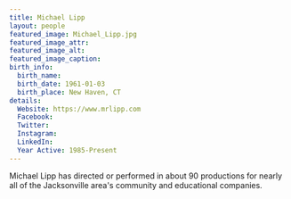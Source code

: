 ```yaml
---
title: Michael Lipp
layout: people
featured_image: Michael_Lipp.jpg
featured_image_attr: 
featured_image_alt: 
featured_image_caption: 
birth_info:
  birth_name:
  birth_date: 1961-01-03
  birth_place: New Haven, CT
details:
  Website: https://www.mrlipp.com
  Facebook:
  Twitter: 
  Instagram: 
  LinkedIn: 
  Year Active: 1985-Present
---
```

Michael Lipp has directed or performed in about 90 productions for nearly all of the Jacksonville area's community and educational companies.
